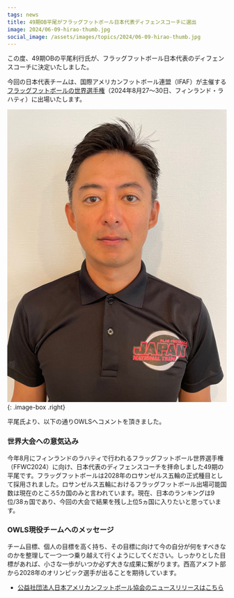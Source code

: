 ```yaml
---
tags: news
title: 49期OB平尾がフラッグフットボール日本代表ディフェンスコーチに選出
image: 2024/06-09-hirao-thumb.jpg
social_image: /assets/images/topics/2024/06-09-hirao-thumb.jpg
---
```


この度、49期OBの平尾利行氏が、フラッグフットボール日本代表のディフェンスコーチに決定いたしました。

今回の日本代表チームは、国際アメリカンフットボール連盟（IFAF）が主催する[フラッグフットボールの世界選手権](https://jenkkifutis.fi/flag2024/)（2024年8月27～30日、フィンランド・ラハティ）に出場いたします。

![平尾氏写真](/assets/images/topics/2024/06-09-hirao.jpg)
{: .image-box .right}

平尾氏より、以下の通りOWLSへコメントを頂きました。

### 世界大会への意気込み

今年8月にフィンランドのラハティで行われるフラッグフットボール世界選手権（FFWC2024）に向け、日本代表のディフェンスコーチを拝命しました49期の平尾です。フラッグフットボールは2028年のロサンゼルス五輪の正式種目として採用されました。ロサンゼルス五輪におけるフラッグフットボール出場可能国数は現在のところ5カ国のみと言われています。現在、日本のランキングは9位/38ヵ国であり、今回の大会で結果を残し上位5ヵ国に入りたいと思っています。

### OWLS現役チームへのメッセージ

チーム目標、個人の目標を高く持ち、その目標に向けて今の自分が何をすべきなのかを整理して一つ一つ乗り越えて行くようにしてください。しっかりとした目標があれば、小さな一歩がいつか必ず大きな成果に繋がります。西高アメフト部 から2028年のオリンピック選手が出ることを期待しています。

* [公益社団法人日本アメリカンフットボール協会のニュースリリースはこちら](https://americanfootball.jp/archives/11244)
